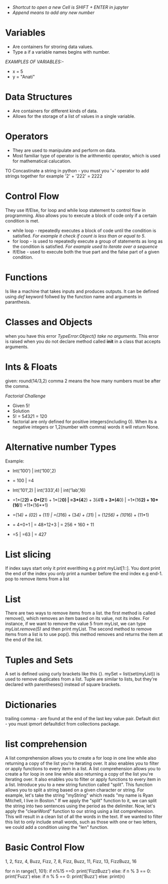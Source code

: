 - *Shortcut to open a new Cell is SHIFT + ENTER in jupyter*
- *Append means to add any new number*

# Variables
- Are containers for stroring data values.
- Type a if a variable names begins with number.

*EXAMPLES OF VARIABLES:-*
- x = 5
- y = "Anati"


# Data Structures
- Are containers for different kinds of data. 
- Allows for the storage of a list of values in a single variable.

# Operators
- They are used to manipulate and perform on data.
- Most familiar type of operator is the arithmentic operator, which is used for mathematical calucation.

TO Concastinate a string in python - you must you '+' operator to add strings together for example '2' + '222' = 2222

# Control Flow
They use If/Else, for loop and while loop statement to control flow in programming. Also allows you to execute a block of code only if a certain condition is met.
- while loop - repeatedly executes a block of code until the condition is satisfied. *For example it check if count is less than or equal to 5*.
- for loop -  is used to repeatedly execute a group of statements as long as the condition is satisfied. *For example used to iterate over a sequence*
- If/Else -  used to execute both the true part and the false part of a given condition. 

# Functions
Is like a machine that  takes inputs and produces outputs. It can be defined using *def* keyword follwed by the function name and arguments in paranthesis.

# Classes and Objects
when you have this error *TypeError:Object() take no arguments*. This error is raised when you do not declare method called __init__ in a class that accepts arguments.


# Ints & Floats
given:  round(14/3,2) comma 2 means the how many numbers must be after the comma.

*Factorial Challenge*
- Given 5!
- Solution 
- 5! = 5*4*3*2*1 = 120
- factorial are only defined for positive integers(including 0). When its a negative integers or 1,2(number with comma) words it will return None.

# Alternative number Types
Example:
- Int(‘100’)		  |	int(‘100’,2)
- = 100				  |   =4
 
- Int(‘101’,2)		                        |		int(‘333’,4)		                         |      int(‘1ab’,16)
- =1*(2**2) + 0*(2**1) + 1*(2**0)           |	    =3*(4**2) + 3(4**1) + 3*(4**0)	             |  	=1*(16**2) + 10*(16**1) +11*(16**1)
- =(1*4) + (0*2) + (1*1)			        |       =(3*16) + (3*4) + (3*1)		                 |      = (1*256) + (10*16) + (11*1)
- = 4+0+1			                        |     	= 48+12+3			                         |     	= 256 + 160 + 11
- =5				                        |       =63                                          |      = 427


# List slicing 
If index says start only it print everithing e.g print myList[1::]. You dont print the end of the index you only print  a number before the end index e.g end-1. pop to remove items from a list

# List
There are two ways to remove items from a list. the first method is called remove(), which removes an item based on its value, not its index. For instance, if we want to remove the value 5 from myList, we can type *myList.remove(5)* and then print myList. The second method to remove items from a list is to use pop(). this method removes and returns the item at the end of the list.

 # Tuples and Sets
 A set is defined using curly brackets like this {}. mySet = list(set(myList)) is used to remove duplicates from a list. Tuple are similar to lists, but they're declared with parentheses() instead of square brackets.

 # Dictionaries
trailing comma - are found at the end of the last key value pair. 
Default dict - you must ipmort defaultdict from collections package.

# list comprehension
A list comprehension allows you to create a for loop in one line while also returning a copy of the list you're iterating over. It also enables you to filter or apply functions to every item in a list. A list comprehension allows you to create a for loop in one line while also returning a copy of the list you're iterating over. It also enables you to filter or apply functions to every item in a list. Introduce you to a new string function called "split". This function allows you to split a string based on a given character or string. For example, let's take the string "myString" which reads "my name is Ryan Mitchell, I live in Boston." If we apply the "split" function to it, we can split the string into two sentences using the period as the delimiter. Now, let's apply the "cleanWord" function to our string using a list comprehension. This will result in a clean list of all the words in the text. If we wanted to filter this list to only include small words, such as those with one or two letters, we could add a condition using the "len" function.

# Basic Control Flow
1, 2, fizz, 4, Buzz, Fizz, 7, 8, Fizz, Buzz, 11, Fizz, 13, FizzBuzz, 16

for n in range(1, 101):
    if n%15 ==0:
        print('FizzBuzz')
    else:
        if n % 3 == 0:
            print('Fuzz')
else:
    if n % 5 == 0:
        print('Buzz')
    else:
        print(n)
